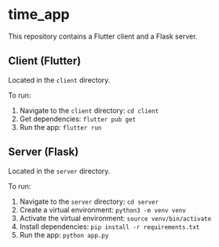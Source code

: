 # time_app

This repository contains a Flutter client and a Flask server.

## Client (Flutter)

Located in the `client` directory.

To run:
1. Navigate to the `client` directory: `cd client`
2. Get dependencies: `flutter pub get`
3. Run the app: `flutter run`

## Server (Flask)

Located in the `server` directory.

To run:
1. Navigate to the `server` directory: `cd server`
2. Create a virtual environment: `python3 -m venv venv`
3. Activate the virtual environment: `source venv/bin/activate`
4. Install dependencies: `pip install -r requirements.txt`
5. Run the app: `python app.py`
